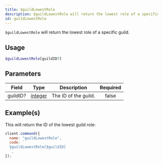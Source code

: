 ```yaml
---
title: $guildLowestRole
description: $guildLowestRole will return the lowest role of a specific guild.
id: guildLowestRole
---
```


`$guildLowestRole` will return the lowest role of a specific guild.

## Usage

```php
$guildLowestRole[guildID?]
```

## Parameters

| Field    | Type                                                                                                | Description          | Required |
| -------- | --------------------------------------------------------------------------------------------------- | -------------------- | :------: |
| guildID? | [integer](https://developer.mozilla.org/en-US/docs/Web/JavaScript/Reference/Global_Objects/Integer) | The ID of the guild. |  false   |

## Example(s)

This will return the ID of the lowest guild role:

```javascript
client.command({
  name: "guildLowestRole",
  code: `
  $guildLowestRole[$guildID]
  `,
});
```
